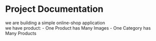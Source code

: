 # Project Documentation  
we are building a simple online-shop application  
we have product:
    - One Product has Many Images
    - One Category has Many Products 
